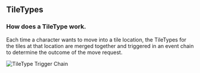 TileTypes
---

### How does a TileType work.

Each time a character wants to move into a tile location, the TileTypes for the tiles at that location are merged together and triggered in an event chain to determine the outcome of the move request.

![TileType Trigger Chain](https://github.com/Probed/RPG/blob/master/common/Map/Tiles/TileTypes.png)